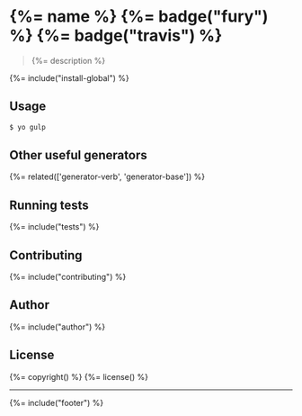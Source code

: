 # {%= name %} {%= badge("fury") %} {%= badge("travis") %}

> {%= description %}

{%= include("install-global") %}

## Usage

```js
$ yo gulp
```


## Other useful generators
{%= related(['generator-verb', 'generator-base']) %}  

## Running tests
{%= include("tests") %}

## Contributing
{%= include("contributing") %}

## Author
{%= include("author") %}

## License
{%= copyright() %}
{%= license() %}

***

{%= include("footer") %}
